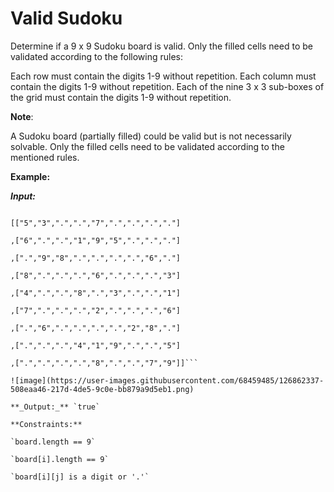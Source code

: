 # Valid Sudoku

Determine if a 9 x 9 Sudoku board is valid. Only the filled cells need to be validated according to the following rules:

Each row must contain the digits 1-9 without repetition.
Each column must contain the digits 1-9 without repetition.
Each of the nine 3 x 3 sub-boxes of the grid must contain the digits 1-9 without repetition.

**Note**:

A Sudoku board (partially filled) could be valid but is not necessarily solvable.
Only the filled cells need to be validated according to the mentioned rules.

**Example:**

**_Input:_** 

```board = 

[["5","3",".",".","7",".",".",".","."]

,["6",".",".","1","9","5",".",".","."]

,[".","9","8",".",".",".",".","6","."]

,["8",".",".",".","6",".",".",".","3"]

,["4",".",".","8",".","3",".",".","1"]

,["7",".",".",".","2",".",".",".","6"]

,[".","6",".",".",".",".","2","8","."]

,[".",".",".","4","1","9",".",".","5"]

,[".",".",".",".","8",".",".","7","9"]]```

![image](https://user-images.githubusercontent.com/68459485/126862337-508eaa46-217d-4de5-9c0e-bb879a9d5eb1.png)

**_Output:_** `true`

**Constraints:**

`board.length == 9`

`board[i].length == 9`

`board[i][j] is a digit or '.'`
